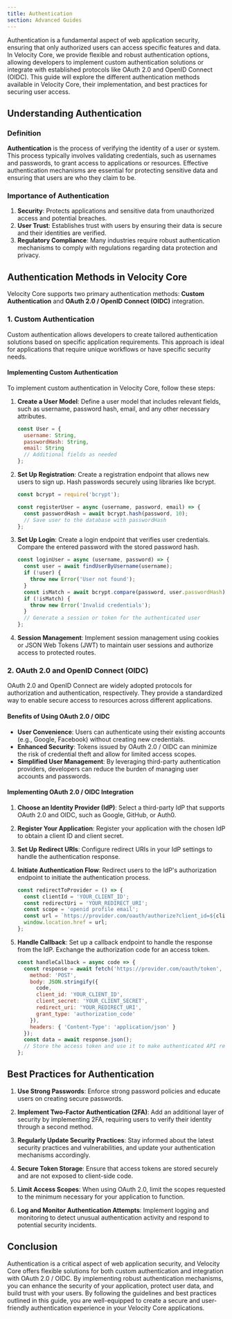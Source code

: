 ```yaml
---
title: Authentication
section: Advanced Guides
---
```


Authentication is a fundamental aspect of web application security, ensuring that only authorized users can access specific features and data. In Velocity Core, we provide flexible and robust authentication options, allowing developers to implement custom authentication solutions or integrate with established protocols like OAuth 2.0 and OpenID Connect (OIDC). This guide will explore the different authentication methods available in Velocity Core, their implementation, and best practices for securing user access.

## Understanding Authentication

### Definition

**Authentication** is the process of verifying the identity of a user or system. This process typically involves validating credentials, such as usernames and passwords, to grant access to applications or resources. Effective authentication mechanisms are essential for protecting sensitive data and ensuring that users are who they claim to be.

### Importance of Authentication

1. **Security**: Protects applications and sensitive data from unauthorized access and potential breaches.
2. **User Trust**: Establishes trust with users by ensuring their data is secure and their identities are verified.
3. **Regulatory Compliance**: Many industries require robust authentication mechanisms to comply with regulations regarding data protection and privacy.

## Authentication Methods in Velocity Core

Velocity Core supports two primary authentication methods: **Custom Authentication** and **OAuth 2.0 / OpenID Connect (OIDC)** integration.

### 1. Custom Authentication

Custom authentication allows developers to create tailored authentication solutions based on specific application requirements. This approach is ideal for applications that require unique workflows or have specific security needs.

#### Implementing Custom Authentication

To implement custom authentication in Velocity Core, follow these steps:

1. **Create a User Model**: Define a user model that includes relevant fields, such as username, password hash, email, and any other necessary attributes.

   ```javascript
   const User = {
     username: String,
     passwordHash: String,
     email: String
     // Additional fields as needed
   };
   ```

2. **Set Up Registration**: Create a registration endpoint that allows new users to sign up. Hash passwords securely using libraries like bcrypt.

   ```javascript
   const bcrypt = require('bcrypt');

   const registerUser = async (username, password, email) => {
     const passwordHash = await bcrypt.hash(password, 10);
     // Save user to the database with passwordHash
   };
   ```

3. **Set Up Login**: Create a login endpoint that verifies user credentials. Compare the entered password with the stored password hash.

   ```javascript
   const loginUser = async (username, password) => {
     const user = await findUserByUsername(username);
     if (!user) {
       throw new Error('User not found');
     }
     const isMatch = await bcrypt.compare(password, user.passwordHash);
     if (!isMatch) {
       throw new Error('Invalid credentials');
     }
     // Generate a session or token for the authenticated user
   };
   ```

4. **Session Management**: Implement session management using cookies or JSON Web Tokens (JWT) to maintain user sessions and authorize access to protected routes.

### 2. OAuth 2.0 and OpenID Connect (OIDC)

OAuth 2.0 and OpenID Connect are widely adopted protocols for authorization and authentication, respectively. They provide a standardized way to enable secure access to resources across different applications.

#### Benefits of Using OAuth 2.0 / OIDC

- **User Convenience**: Users can authenticate using their existing accounts (e.g., Google, Facebook) without creating new credentials.
- **Enhanced Security**: Tokens issued by OAuth 2.0 / OIDC can minimize the risk of credential theft and allow for limited access scopes.
- **Simplified User Management**: By leveraging third-party authentication providers, developers can reduce the burden of managing user accounts and passwords.

#### Implementing OAuth 2.0 / OIDC Integration

1. **Choose an Identity Provider (IdP)**: Select a third-party IdP that supports OAuth 2.0 and OIDC, such as Google, GitHub, or Auth0.

2. **Register Your Application**: Register your application with the chosen IdP to obtain a client ID and client secret.

3. **Set Up Redirect URIs**: Configure redirect URIs in your IdP settings to handle the authentication response.

4. **Initiate Authentication Flow**: Redirect users to the IdP's authorization endpoint to initiate the authentication process.

   ```javascript
   const redirectToProvider = () => {
     const clientId = 'YOUR_CLIENT_ID';
     const redirectUri = 'YOUR_REDIRECT_URI';
     const scope = 'openid profile email';
     const url = `https://provider.com/oauth/authorize?client_id=${clientId}&redirect_uri=${redirectUri}&scope=${scope}&response_type=code`;
     window.location.href = url;
   };
   ```

5. **Handle Callback**: Set up a callback endpoint to handle the response from the IdP. Exchange the authorization code for an access token.

   ```javascript
   const handleCallback = async code => {
     const response = await fetch('https://provider.com/oauth/token', {
       method: 'POST',
       body: JSON.stringify({
         code,
         client_id: 'YOUR_CLIENT_ID',
         client_secret: 'YOUR_CLIENT_SECRET',
         redirect_uri: 'YOUR_REDIRECT_URI',
         grant_type: 'authorization_code'
       }),
       headers: { 'Content-Type': 'application/json' }
     });
     const data = await response.json();
     // Store the access token and use it to make authenticated API requests
   };
   ```

## Best Practices for Authentication

1. **Use Strong Passwords**: Enforce strong password policies and educate users on creating secure passwords.

2. **Implement Two-Factor Authentication (2FA)**: Add an additional layer of security by implementing 2FA, requiring users to verify their identity through a second method.

3. **Regularly Update Security Practices**: Stay informed about the latest security practices and vulnerabilities, and update your authentication mechanisms accordingly.

4. **Secure Token Storage**: Ensure that access tokens are stored securely and are not exposed to client-side code.

5. **Limit Access Scopes**: When using OAuth 2.0, limit the scopes requested to the minimum necessary for your application to function.

6. **Log and Monitor Authentication Attempts**: Implement logging and monitoring to detect unusual authentication activity and respond to potential security incidents.

## Conclusion

Authentication is a critical aspect of web application security, and Velocity Core offers flexible solutions for both custom authentication and integration with OAuth 2.0 / OIDC. By implementing robust authentication mechanisms, you can enhance the security of your application, protect user data, and build trust with your users. By following the guidelines and best practices outlined in this guide, you are well-equipped to create a secure and user-friendly authentication experience in your Velocity Core applications.
